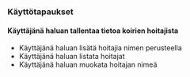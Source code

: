 ### Käyttötapaukset

#### Käyttäjänä haluan tallentaa tietoa koirien hoitajista
- Käyttäjänä haluan lisätä hoitajia nimen perusteella
- Käyttäjänä haluan listata hoitajat
- Käyttäjänä haluan muokata hoitajan nimeä

